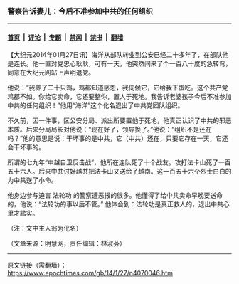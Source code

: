 ### 警察告诉妻儿：今后不准参加中共的任何组织

---

#### [首页](../../../..?n4070046) &nbsp;|&nbsp; [评论](../../../../../epoch-comment?n4070046) &nbsp;|&nbsp; [专题](../../../../../epoch-special?n4070046) &nbsp;|&nbsp; [禁闻](../../../../../epoch-news?n4070046) &nbsp;|&nbsp; [禁书](../../../../../books?n4070046) &nbsp;|&nbsp; [翻墙](https://github.com/gfw-breaker/nogfw/blob/master/README.md?n4070046)


<div class="post_content" id="artbody" itemprop="articleBody">
 <!-- article content begin -->
 <p>
  【大纪元2014年01月27日讯】海洋从部队转业到公安已经二十多年了，在部队他是连长。他一直对党忠心耿耿，可有一天，他突然间来了个一百八十度的急转弯，同意在大纪元网站上声明退党。
 </p>
 <p>
  他说：“我养了二十只鸡，鸡都知道感恩，我伺候它，它给我下蛋吃。这个共产党鸡都不如。你给它卖命，它还要整你，置人于死地。我告诉老婆孩子今后不准参加中共的任何组织！”他用“海洋”这个化名退出了中共党团队组织。
 </p>
 <p>
  不久前，因一件事，区公安分局、派出所要置他于死地，他真正认识了中共的邪恶本质。后来分局局长对他说：“现在好了，领导换了。”他说：“组织不是还在吗？”他的意思是说：干坏事的是中共，它（中共）还在，只要它存在一天，它还会干坏事的。
 </p>
 <p>
  所谓的七九年“中越自卫反击战”，他所在连队死了十个战友。攻打法卡山死了一百五十六人。后来中共讨好越共把法卡山又送给了越南。这一百五十六个烈士白白的为中共送了小命。
 </p>
 <p>
  他身边参与迫害
  <ok href="https://www.epochtimes.com/gb/tag/%E6%B3%95%E8%BD%AE%E5%8A%9F.html">
   法轮功
  </ok>
  的警察遭恶报的很多。他懂得了给中共卖命早晚要送命的，他说：“法轮功的事以后不管。” 他体会到：法轮功是真正救人的，退出中共心里才踏实。
 </p>
 <p>
  （注：文中主人翁为化名）
 </p>
 <p>
  （文章来源：明慧网，责任编辑：林淑芬）
 </p>
 <!-- article content end -->
 <div id="below_article_ad">
 </div>
</div>


---

原文链接（需翻墙）：https://www.epochtimes.com/gb/14/1/27/n4070046.htm